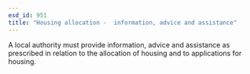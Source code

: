 ```yaml
---
esd_id: 951
title: "Housing allocation -  information, advice and assistance"
---
```


A local authority must provide information, advice and assistance as prescribed in relation to the allocation of housing and to applications for housing.

